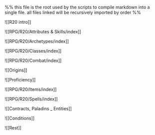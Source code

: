 %% this file is the root used by the scripts to compile markdown into a single file. all files linked will be recursively imported by order %%

![[R20 intro]]

![[RPG/R20/Attributes & Skills/index]]

![[RPG/R20/Archetypes/index]]

![[RPG/R20/Classes/index]]

![[RPG/R20/Combat/index]]

![[Origins]]

![[Proficiency]]

![[RPG/R20/Items/index]]

![[RPG/R20/Spells/index]]

![[Contracts, Paladins _ Entities]]

![[Conditions]]

![[Rest]]